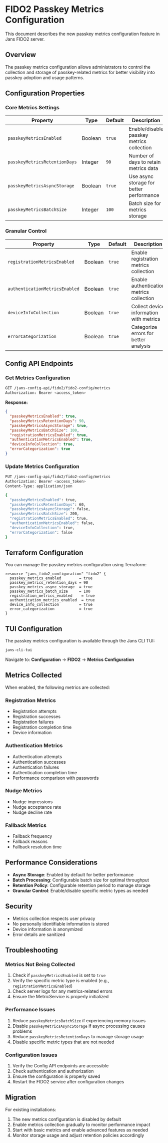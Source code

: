# FIDO2 Passkey Metrics Configuration

This document describes the new passkey metrics configuration feature in Jans FIDO2 server.

## Overview

The passkey metrics configuration allows administrators to control the collection and storage of passkey-related metrics for better visibility into passkey adoption and usage patterns.

## Configuration Properties

### Core Metrics Settings

| Property | Type | Default | Description |
|----------|------|---------|-------------|
| `passkeyMetricsEnabled` | Boolean | `true` | Enable/disable passkey metrics collection |
| `passkeyMetricsRetentionDays` | Integer | `90` | Number of days to retain metrics data |
| `passkeyMetricsAsyncStorage` | Boolean | `true` | Use async storage for better performance |
| `passkeyMetricsBatchSize` | Integer | `100` | Batch size for metrics storage |

### Granular Control

| Property | Type | Default | Description |
|----------|------|---------|-------------|
| `registrationMetricsEnabled` | Boolean | `true` | Enable registration metrics collection |
| `authenticationMetricsEnabled` | Boolean | `true` | Enable authentication metrics collection |
| `deviceInfoCollection` | Boolean | `true` | Collect device information with metrics |
| `errorCategorization` | Boolean | `true` | Categorize errors for better analysis |

## Config API Endpoints

### Get Metrics Configuration

```bash
GET /jans-config-api/fido2/fido2-config/metrics
Authorization: Bearer <access_token>
```

**Response:**
```json
{
  "passkeyMetricsEnabled": true,
  "passkeyMetricsRetentionDays": 90,
  "passkeyMetricsAsyncStorage": true,
  "passkeyMetricsBatchSize": 100,
  "registrationMetricsEnabled": true,
  "authenticationMetricsEnabled": true,
  "deviceInfoCollection": true,
  "errorCategorization": true
}
```

### Update Metrics Configuration

```bash
PUT /jans-config-api/fido2/fido2-config/metrics
Authorization: Bearer <access_token>
Content-Type: application/json

{
  "passkeyMetricsEnabled": true,
  "passkeyMetricsRetentionDays": 60,
  "passkeyMetricsAsyncStorage": false,
  "passkeyMetricsBatchSize": 200,
  "registrationMetricsEnabled": true,
  "authenticationMetricsEnabled": false,
  "deviceInfoCollection": true,
  "errorCategorization": false
}
```

## Terraform Configuration

You can manage the passkey metrics configuration using Terraform:

```hcl
resource "jans_fido2_configuration" "fido2" {
  passkey_metrics_enabled        = true
  passkey_metrics_retention_days = 90
  passkey_metrics_async_storage  = true
  passkey_metrics_batch_size     = 100
  registration_metrics_enabled    = true
  authentication_metrics_enabled  = true
  device_info_collection         = true
  error_categorization           = true
}
```

## TUI Configuration

The passkey metrics configuration is available through the Jans CLI TUI:

```bash
jans-cli-tui
```

Navigate to: **Configuration** → **FIDO2** → **Metrics Configuration**

## Metrics Collected

When enabled, the following metrics are collected:

### Registration Metrics
- Registration attempts
- Registration successes
- Registration failures
- Registration completion time
- Device information

### Authentication Metrics
- Authentication attempts
- Authentication successes
- Authentication failures
- Authentication completion time
- Performance comparison with passwords

### Nudge Metrics
- Nudge impressions
- Nudge acceptance rate
- Nudge decline rate

### Fallback Metrics
- Fallback frequency
- Fallback reasons
- Fallback resolution time

## Performance Considerations

- **Async Storage**: Enabled by default for better performance
- **Batch Processing**: Configurable batch size for optimal throughput
- **Retention Policy**: Configurable retention period to manage storage
- **Granular Control**: Enable/disable specific metric types as needed

## Security

- Metrics collection respects user privacy
- No personally identifiable information is stored
- Device information is anonymized
- Error details are sanitized

## Troubleshooting

### Metrics Not Being Collected

1. Check if `passkeyMetricsEnabled` is set to `true`
2. Verify the specific metric type is enabled (e.g., `registrationMetricsEnabled`)
3. Check server logs for any metrics-related errors
4. Ensure the MetricService is properly initialized

### Performance Issues

1. Reduce `passkeyMetricsBatchSize` if experiencing memory issues
2. Disable `passkeyMetricsAsyncStorage` if async processing causes problems
3. Reduce `passkeyMetricsRetentionDays` to manage storage usage
4. Disable specific metric types that are not needed

### Configuration Issues

1. Verify the Config API endpoints are accessible
2. Check authentication and authorization
3. Ensure the configuration is properly saved
4. Restart the FIDO2 service after configuration changes

## Migration

For existing installations:

1. The new metrics configuration is disabled by default
2. Enable metrics collection gradually to monitor performance impact
3. Start with basic metrics and enable advanced features as needed
4. Monitor storage usage and adjust retention policies accordingly 